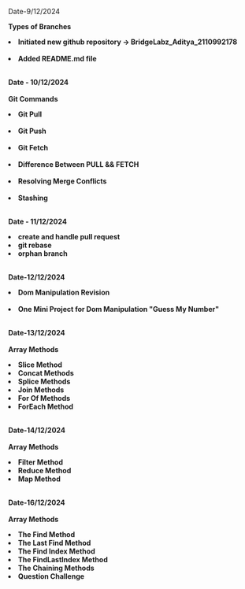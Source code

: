 Date-9/12/2024

<strong>Types of Branches<strong>


<li>Initiated new github repository -> BridgeLabz_Aditya_2110992178</li></br>
<li>Added README.md file</li>
</br>

Date - 10/12/2024</br>
</br>
<strong>Git Commands</strong>

<li>Git Pull</li><br/>
<li>Git Push </li><br />
<li>Git Fetch</li><br />
<li>Difference Between PULL && FETCH</li><br />
<li>Resolving Merge Conflicts</li><br />
<li>Stashing</li><br />


Date - 11/12/2024
<li>create and handle pull request</li>
<li>git rebase</li>
<li>orphan branch</li>
</br>

Date-12/12/2024

<li>Dom Manipulation Revision</li><br/>
<li>One Mini Project for Dom Manipulation "Guess My Number"</li></br>

Date-13/12/2024 </br>
</br>
<strong>Array Methods</strong>
</br>
<li>Slice Method</li>
<li>Concat Methods</li>
<li>Splice Methods</li>
<li>Join Methods</li>
<li>For Of Methods</li>
<li>ForEach Method</li>
</br>


Date-14/12/2024</br>
</br>
<strong>Array Methods<strong>
<li>Filter Method</li>
<li>Reduce Method</li>
<li>Map Method</li>
</br>

Date-16/12/2024</br>
</br>
<strong>Array Methods<strong>
<li>The Find Method</li>
<li>The Last Find Method </li>
<li>The Find Index Method</li>
<li>The FindLastIndex Method</li>
<li>The Chaining Methods</li>
<li>Question Challenge</li>





